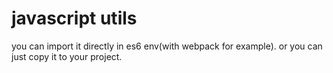 # javascript utils

you can import it directly in es6 env(with webpack for example).
or you can just copy it to your project.